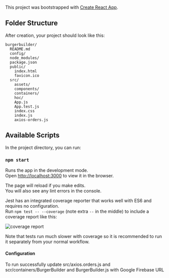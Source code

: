This project was bootstrapped with [Create React App](https://github.com/facebookincubator/create-react-app).


## Folder Structure

After creation, your project should look like this:

```
burgerbuilder/
  README.md
  config/
  node_modules/
  package.json
  public/
    index.html
    favicon.ico
  src/
    assets/
    components/
    containers/
    hoc/
    App.js
    App.test.js
    index.css
    index.js
    axios-orders.js
```


## Available Scripts

In the project directory, you can run:

### `npm start`

Runs the app in the development mode.<br>
Open [http://localhost:3000](http://localhost:3000) to view it in the browser.

The page will reload if you make edits.<br>
You will also see any lint errors in the console.


Jest has an integrated coverage reporter that works well with ES6 and requires no configuration.<br>
Run `npm test -- --coverage` (note extra `--` in the middle) to include a coverage report like this:

![coverage report](http://i.imgur.com/5bFhnTS.png)

Note that tests run much slower with coverage so it is recommended to run it separately from your normal workflow.

#### Configuration
To run successfully update src/axios.orders.js and scr/containers/BurgerBuilder and BurgerBuilder.js with Google Firebase URL